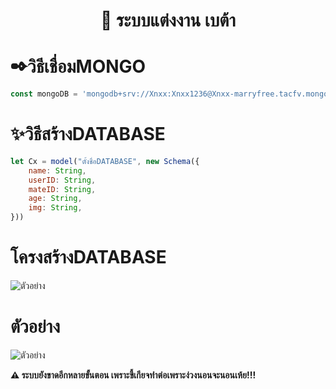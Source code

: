 <div align="center">
  <p>
    <h1>💍 ระบบแต่งงาน เบต้า
  </p>
</div>

# ✒วิธีเชื่อมMONGO

```js
const mongoDB = 'mongodb+srv://Xnxx:Xnxx1236@Xnxx-marryfree.tacfv.mongodb.net/Xnxx/Marryfree';
```

# ✨วิธีสร้างDATABASE
```js
let Cx = model("ตั้งชื่อDATABASE", new Schema({ 
    name: String,
    userID: String,
    mateID: String,
    age: String,
    img: String,
}))
```

# โครงสร้างDATABASE
![ตัวอย่าง](https://cdn.discordapp.com/attachments/860086721618378752/892467574548353134/Screen_Shot_2564-09-29_at_00.47.23.png)

# ตัวอย่าง
![ตัวอย่าง](https://cdn.discordapp.com/attachments/890246493137674310/892465705381937182/unknown.png)

__⚠ ระบบยังขาดอีกหลายขั้นตอน เพราะขี้เกียจทำต่อเพราะง่วงนอนจะนอนเห้ย!!!__
